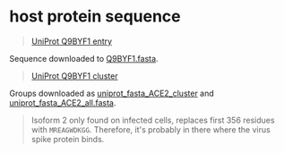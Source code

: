 # host protein sequence

> [UniProt Q9BYF1 entry](https://www.uniprot.org/uniprotkb/Q9BYF1/entry)

Sequence downloaded to [Q9BYF1.fasta](./Q9BYF1.fasta).

> [UniProt Q9BYF1 cluster](https://www.uniprot.org/uniref?dir=descend&query=%28cluster:UniRef50_Q9BYF1%29%20AND%20%28identity:0.9%29&sort=count)

Groups downloaded as [uniprot_fasta_ACE2_cluster](./uniprot_fasta_ACE2_cluster.fasta) and [uniprot_fasta_ACE2_all.fasta](./uniprot_fasta_ACE2_all.fasta).
 
> Isoform 2 only found on infected cells, replaces first 356 residues with `MREAGWDKGG`. Therefore, it's probably in there where the virus spike protein binds.


